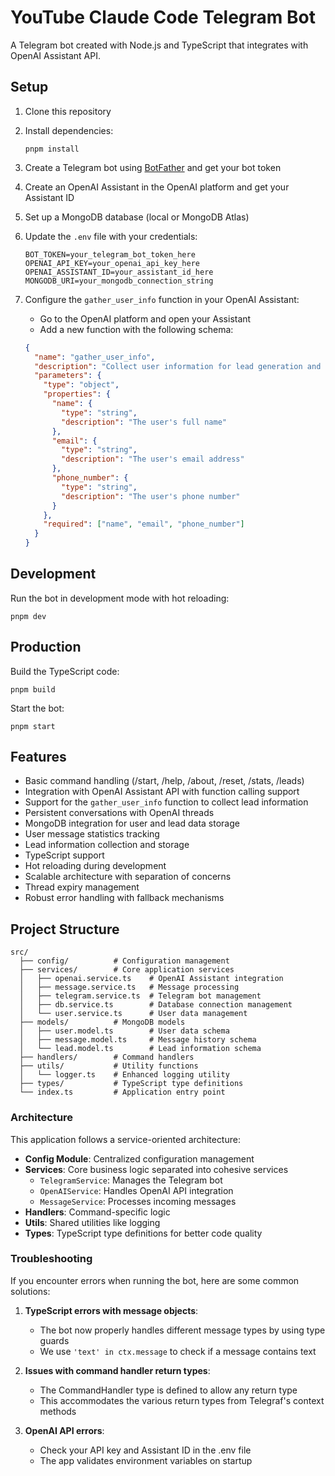 # YouTube Claude Code Telegram Bot

A Telegram bot created with Node.js and TypeScript that integrates with OpenAI Assistant API.

## Setup

1. Clone this repository
2. Install dependencies:
   ```
   pnpm install
   ```
3. Create a Telegram bot using [BotFather](https://t.me/botfather) and get your bot token
4. Create an OpenAI Assistant in the OpenAI platform and get your Assistant ID
5. Set up a MongoDB database (local or MongoDB Atlas)
6. Update the `.env` file with your credentials:
   ```
   BOT_TOKEN=your_telegram_bot_token_here
   OPENAI_API_KEY=your_openai_api_key_here
   OPENAI_ASSISTANT_ID=your_assistant_id_here
   MONGODB_URI=your_mongodb_connection_string
   ```

7. Configure the `gather_user_info` function in your OpenAI Assistant:
   - Go to the OpenAI platform and open your Assistant
   - Add a new function with the following schema:
   ```json
   {
     "name": "gather_user_info",
     "description": "Collect user information for lead generation and storage",
     "parameters": {
       "type": "object",
       "properties": {
         "name": {
           "type": "string",
           "description": "The user's full name"
         },
         "email": {
           "type": "string",
           "description": "The user's email address"
         },
         "phone_number": {
           "type": "string",
           "description": "The user's phone number"
         }
       },
       "required": ["name", "email", "phone_number"]
     }
   }
   ```

## Development

Run the bot in development mode with hot reloading:
```
pnpm dev
```

## Production

Build the TypeScript code:
```
pnpm build
```

Start the bot:
```
pnpm start
```

## Features

- Basic command handling (/start, /help, /about, /reset, /stats, /leads)
- Integration with OpenAI Assistant API with function calling support
- Support for the `gather_user_info` function to collect lead information
- Persistent conversations with OpenAI threads
- MongoDB integration for user and lead data storage
- User message statistics tracking
- Lead information collection and storage
- TypeScript support
- Hot reloading during development
- Scalable architecture with separation of concerns
- Thread expiry management
- Robust error handling with fallback mechanisms

## Project Structure

```
src/
  ├── config/          # Configuration management
  ├── services/        # Core application services
  │   ├── openai.service.ts    # OpenAI Assistant integration
  │   ├── message.service.ts   # Message processing
  │   ├── telegram.service.ts  # Telegram bot management
  │   ├── db.service.ts        # Database connection management
  │   └── user.service.ts      # User data management
  ├── models/          # MongoDB models
  │   ├── user.model.ts        # User data schema
  │   ├── message.model.ts     # Message history schema
  │   └── lead.model.ts        # Lead information schema
  ├── handlers/        # Command handlers
  ├── utils/           # Utility functions
  │   └── logger.ts    # Enhanced logging utility
  ├── types/           # TypeScript type definitions
  └── index.ts         # Application entry point
```

### Architecture

This application follows a service-oriented architecture:

- **Config Module**: Centralized configuration management
- **Services**: Core business logic separated into cohesive services
  - `TelegramService`: Manages the Telegram bot
  - `OpenAIService`: Handles OpenAI API integration
  - `MessageService`: Processes incoming messages
- **Handlers**: Command-specific logic
- **Utils**: Shared utilities like logging
- **Types**: TypeScript type definitions for better code quality

### Troubleshooting

If you encounter errors when running the bot, here are some common solutions:

1. **TypeScript errors with message objects**:
   - The bot now properly handles different message types by using type guards
   - We use `'text' in ctx.message` to check if a message contains text

2. **Issues with command handler return types**:
   - The CommandHandler type is defined to allow any return type
   - This accommodates the various return types from Telegraf's context methods

3. **OpenAI API errors**:
   - Check your API key and Assistant ID in the .env file
   - The app validates environment variables on startup